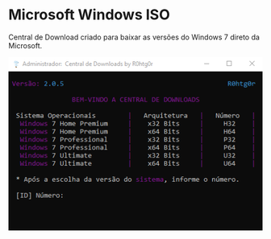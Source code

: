 # Microsoft Windows ISO
Central de Download criado para baixar as versões do Windows 7 direto da Microsoft.


<img src="images/delete.png"></img>
